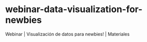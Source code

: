 # webinar-data-visualization-for-newbies
Webinar | Visualización de datos para newbies! | Materiales
